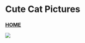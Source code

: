 # Cute Cat Pictures

### [HOME](https://natashadmoore.github.io/IT100Project/)
<a href="https://static.toiimg.com/thumb/msid-67586673,width-800,height-600,resizemode-75,imgsize-3918697,pt-32,y_pad-40/67586673.jpg"><img src="IMAGE URL" /></a>

